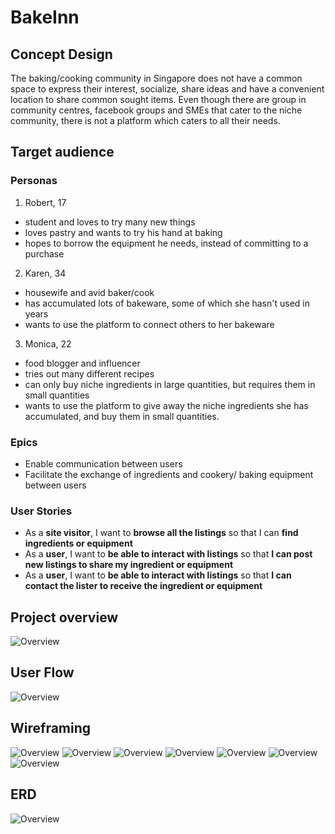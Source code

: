 # BakeInn

## Concept Design

The baking/cooking community in Singapore does not have a common space to express their interest, socialize, share ideas and have a convenient location to share common sought items. Even though there are group in community centres, facebook groups and SMEs that cater to the niche community, there is not a platform which caters to all their needs. 

## Target audience

### Personas
1. Robert, 17
  * student and loves to try many new things
  * loves pastry and wants to try his hand at baking
  * hopes to borrow the equipment he needs, instead of committing to a purchase

2. Karen, 34
  * housewife and avid baker/cook
  * has accumulated lots of bakeware, some of which she hasn't used in years
  * wants to use the platform to connect others to her bakeware

3. Monica, 22
  * food blogger and influencer
  * tries out many different recipes
  * can only buy niche ingredients in large quantities, but requires them in small quantities
  * wants to use the platform to give away the niche ingredients she has accumulated, and buy them in small quantities.

### Epics
* Enable communication between users
* Facilitate the exchange of ingredients and cookery/ baking equipment between users

### User Stories
* As a **site visitor**, I want to **browse all the listings** so that I can **find ingredients or equipment**
* As a **user**, I want to **be able to interact with listings** so that **I can post new listings to share my ingredient or equipment**
* As a **user**, I want to **be able to interact with listings** so that **I can contact the lister to receive the ingredient or equipment**


## Project overview
![Overview](/pre-project/BakerInn_Idea_Board.png)

## User Flow
![Overview](/pre-project/User_Flow.png)

## Wireframing
![Overview](/pre-project/homepage.png)
![Overview](/pre-project/login.png)
![Overview](/pre-project/sign%20up.png)
![Overview](/pre-project/dashboard.png)
![Overview](/pre-project/category.png)
![Overview](/pre-project/single%20item.png)
![Overview](/pre-project/category%20page.png)

## ERD
![Overview](/pre-project/erd_db.png)
